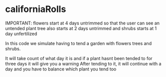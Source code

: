 # californiaRolls



<p>IMPORTANT: flowers start at 4 days untrimmed so that the user can see an untended plant
           tree also starts at 2 days untrimmed and shrubs starts at 1 day unfertilized </P>
<p>In this code we simulate having to tend a garden with flowers trees and shrubs.</p>
It will take count of what day it is and if a plant hasnt been tended to for three days it will give you a warning
After tending to it, it will continue with a day and you have to balance which plant you tend too
